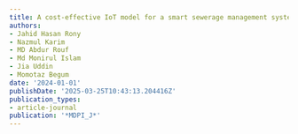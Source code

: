 ```yaml
---
title: A cost-effective IoT model for a smart sewerage management system using sensors
authors:
- Jahid Hasan Rony
- Nazmul Karim
- MD Abdur Rouf
- Md Monirul Islam
- Jia Uddin
- Momotaz Begum
date: '2024-01-01'
publishDate: '2025-03-25T10:43:13.204416Z'
publication_types:
- article-journal
publication: '*MDPI_J*'
---
```

